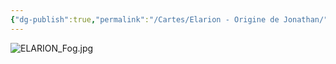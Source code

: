 ```yaml
---
{"dg-publish":true,"permalink":"/Cartes/Elarion - Origine de Jonathan/"}
---
```




![ELARION_Fog.jpg](/img/user/EXTRA/00_MapFog/ELARION_Fog.jpg)